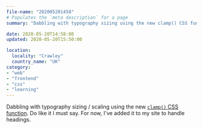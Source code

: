 ```yaml
---
file-name: "202005201458"
# Populates the `meta description` for a page
summary: "Dabbling with typography sizing using the new clamp() CSS function."

date: 2020-05-20T14:58:00
updated: 2020-05-20T15:50:00

location:
  locality: "Crawley"
  country_name: "UK"
category:
- "web"
- "frontend"
- "css"
- "learning"
---
```


Dabbling with typography sizing / scaling using the new [<code>clamp()</code> CSS function][1]. Do like it I must say. For now, I've added it to my site to handle headings.

[1]: https://developer.mozilla.org/en-US/docs/Web/CSS/clamp
